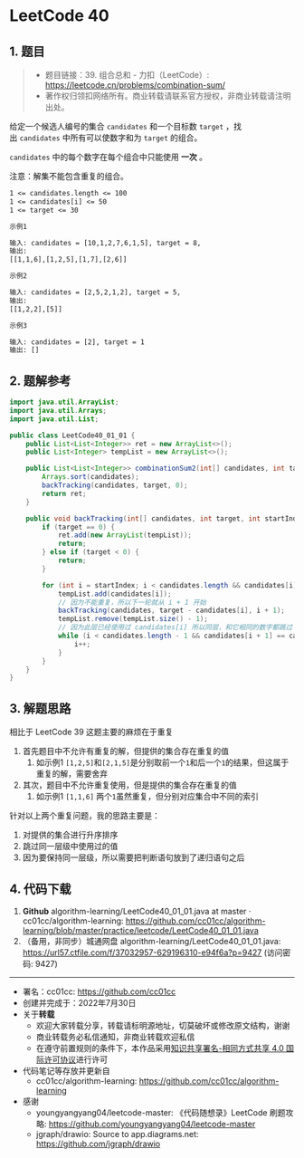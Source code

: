 # LeetCode 40

## 1. 题目

> - 题目链接：39. 组合总和 - 力扣（LeetCode）: <https://leetcode.cn/problems/combination-sum/>
> - 著作权归领扣网络所有。商业转载请联系官方授权，非商业转载请注明出处。

给定一个候选人编号的集合 `candidates` 和一个目标数 `target` ，找出 `candidates` 中所有可以使数字和为 `target` 的组合。

`candidates` 中的每个数字在每个组合中只能使用 **一次** 。

注意：解集不能包含重复的组合。

```txt
1 <= candidates.length <= 100
1 <= candidates[i] <= 50
1 <= target <= 30
```

```txt
示例1

输入: candidates = [10,1,2,7,6,1,5], target = 8,
输出:
[[1,1,6],[1,2,5],[1,7],[2,6]]

示例2

输入: candidates = [2,5,2,1,2], target = 5,
输出:
[[1,2,2],[5]]

示例3

输入: candidates = [2], target = 1
输出: []
```

## 2. 题解参考

```java
import java.util.ArrayList;
import java.util.Arrays;
import java.util.List;

public class LeetCode40_01_01 {
    public List<List<Integer>> ret = new ArrayList<>();
    public List<Integer> tempList = new ArrayList<>();

    public List<List<Integer>> combinationSum2(int[] candidates, int target) {
        Arrays.sort(candidates);
        backTracking(candidates, target, 0);
        return ret;
    }

    public void backTracking(int[] candidates, int target, int startIndex) {
        if (target == 0) {
            ret.add(new ArrayList(tempList));
            return;
        } else if (target < 0) {
            return;
        }

        for (int i = startIndex; i < candidates.length && candidates[i] <= target; i++) {
            tempList.add(candidates[i]);
            // 因为不能重复，所以下一轮就从 i + 1 开始
            backTracking(candidates, target - candidates[i], i + 1);
            tempList.remove(tempList.size() - 1);
            // 因为此层已经使用过 candidates[i] 所以同层，和它相同的数字都跳过
            while (i < candidates.length - 1 && candidates[i + 1] == candidates[i]) {
                i++;
            }
        }
    }
}
```

## 3. 解题思路

相比于 LeetCode 39 这题主要的麻烦在于重复

1. 首先题目中不允许有重复的解，但提供的集合存在重复的值
   1. 如示例1 `[1,2,5]`和`[2,1,5]`是分别取前一个`1`和后一个`1`的结果，但这属于重复的解，需要舍弃
2. 其次，题目中不允许重复使用，但是提供的集合存在重复的值
   1. 如示例1 `[1,1,6]` 两个`1`虽然重复，但分别对应集合中不同的索引

针对以上两个重复问题，我的思路主要是：

1. 对提供的集合进行升序排序
2. 跳过同一层级中使用过的值
3. 因为要保持同一层级，所以需要把判断语句放到了递归语句之后

## 4. 代码下载

1. **Github** algorithm-learning/LeetCode40_01_01.java at master · cc01cc/algorithm-learning: <https://github.com/cc01cc/algorithm-learning/blob/master/practice/leetcode/LeetCode40_01_01.java>
2. （备用，非同步）城通网盘 algorithm-learning/LeetCode40_01_01.java: <https://url57.ctfile.com/f/37032957-629196310-e94f6a?p=9427> (访问密码: 9427)

---

- 署名：cc01cc: <https://github.com/cc01cc>
- 创建并完成于：2022年7月30日
- 关于**转载**
  - 欢迎大家转载分享，转载请标明源地址，切莫破坏或修改原文结构，谢谢
  - 商业转载务必私信通知，非商业转载欢迎私信
  - 在遵守前置规则的条件下，本作品采用[知识共享署名-相同方式共享 4.0 国际许可协议](https://creativecommons.org/licenses/by-sa/4.0/legalcode.zh-Hans)进行许可
- 代码笔记等存放并更新自
  - cc01cc/algorithm-learning: <https://github.com/cc01cc/algorithm-learning>
- 感谢
  - youngyangyang04/leetcode-master: 《代码随想录》LeetCode 刷题攻略: <https://github.com/youngyangyang04/leetcode-master>
  - jgraph/drawio: Source to app.diagrams.net: <https://github.com/jgraph/drawio>
